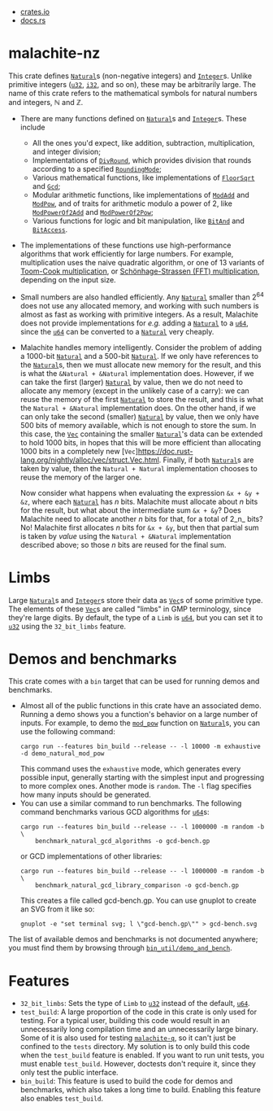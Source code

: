 - [crates.io](https://crates.io/crates/malachite-nz)
- [docs.rs](https://docs.rs/malachite-base/latest/malachite_nz/)

# malachite-nz
This crate defines
[`Natural`](https://docs.rs/malachite-nz/latest/malachite_nz/natural/struct.Natural.html)s
(non-negative integers) and
[`Integer`](https://docs.rs/malachite-nz/latest/malachite_nz/integer/struct.Integer.html)s. Unlike
primitive integers ([`u32`](https://doc.rust-lang.org/nightly/std/primitive.u32.html),
[`i32`](https://doc.rust-lang.org/nightly/std/primitive.i32.html), and so on), these may be
arbitrarily large. The name of this crate refers to the mathematical symbols for natural numbers
and integers, ℕ and ℤ.
- There are many functions defined on
  [`Natural`](https://docs.rs/malachite-nz/latest/malachite_nz/natural/struct.Natural.html)s and
  [`Integer`](https://docs.rs/malachite-nz/latest/malachite_nz/integer/struct.Integer.html)s. These
  include
  - All the ones you'd expect, like addition, subtraction, multiplication, and integer division;
  - Implementations of
    [`DivRound`](https://docs.rs/malachite-base/latest/malachite_base/num/arithmetic/traits/trait.DivRound.html),
    which provides division that rounds according to a specified
    [`RoundingMode`](https://docs.rs/malachite-base/latest/malachite_base/rounding_modes/enum.RoundingMode.html);
  - Various mathematical functions, like implementations of
    [`FloorSqrt`](https://docs.rs/malachite-base/latest/malachite_base/num/arithmetic/traits/trait.FloorSqrt.html)
    and
    [`Gcd`](https://docs.rs/malachite-base/latest/malachite_base/num/arithmetic/traits/trait.Gcd.html);
  - Modular arithmetic functions, like implementations of
    [`ModAdd`](https://docs.rs/malachite-base/latest/malachite_base/num/arithmetic/traits/trait.ModAdd.html)
    and
    [`ModPow`](https://docs.rs/malachite-base/latest/malachite_base/num/arithmetic/traits/trait.ModPow.html),
    and of traits for arithmetic modulo a power of 2, like
    [`ModPowerOf2Add`](https://docs.rs/malachite-base/latest/malachite_base/num/arithmetic/traits/trait.ModPowerOf2Add.html)
    and
    [`ModPowerOf2Pow`](https://docs.rs/malachite-base/latest/malachite_base/num/arithmetic/traits/trait.ModPowerOf2Pow.html);
  - Various functions for logic and bit manipulation, like
    [`BitAnd`](https://doc.rust-lang.org/nightly/core/ops/trait.BitAnd.html) and
    [`BitAccess`](https://docs.rs/malachite-base/latest/malachite_base/num/logic/traits/trait.BitAccess.html).
- The implementations of these functions use high-performance algorithms that work efficiently
  for large numbers. For example, multiplication uses the naive quadratic algorithm, or one of
  13 variants of
  [Toom-Cook multiplication](https://en.wikipedia.org/wiki/Toom%E2%80%93Cook_multiplication),
  or
  [Schönhage-Strassen (FFT) multiplication](https://en.wikipedia.org/wiki/C3%B6nhage%E2%80%93Strassen_algorithm),
  depending on the input size.
- Small numbers are also handled efficiently. Any
  [`Natural`](https://docs.rs/malachite-nz/latest/malachite_nz/natural/struct.Natural.html) smaller
  than 2<sup>64</sup> does not use any allocated memory, and working with such numbers is almost as
  fast as working with primitive integers. As a result, Malachite does not provide implementations
  for _e.g._ adding a
  [`Natural`](https://docs.rs/malachite-nz/latest/malachite_nz/natural/struct.Natural.html)
  to a [`u64`](https://doc.rust-lang.org/nightly/std/primitive.u64.html), since the
  [`u64`](https://doc.rust-lang.org/nightly/std/primitive.u64.html) can be converted to a
  [`Natural`](https://docs.rs/malachite-nz/latest/malachite_nz/natural/struct.Natural.html) very
  cheaply.
- Malachite handles memory intelligently. Consider the problem of adding a 1000-bit
  [`Natural`](https://docs.rs/malachite-nz/latest/malachite_nz/natural/struct.Natural.html) and a
  500-bit
  [`Natural`](https://docs.rs/malachite-nz/latest/malachite_nz/natural/struct.Natural.html). If we
  only have references to the
  [`Natural`](https://docs.rs/malachite-nz/latest/malachite_nz/natural/struct.Natural.html)s, then
  we must allocate new memory for the result, and this is what the `&Natural + &Natural`
  implementation does. However, if we can take the first (larger)
  [`Natural`](https://docs.rs/malachite-nz/latest/malachite_nz/natural/struct.Natural.html) by
  value, then we do not need to allocate any memory (except in the unlikely case of a carry): we
  can reuse the memory of the first
  [`Natural`](https://docs.rs/malachite-nz/latest/malachite_nz/natural/struct.Natural.html) to
  store the result, and this is what the `Natural + &Natural` implementation does. On the other
  hand, if we can only take the second (smaller)
  [`Natural`](https://docs.rs/malachite-nz/latest/malachite_nz/natural/struct.Natural.html) by
  value, then we only have 500 bits of memory available, which is not enough to store the sum. In
  this case, the [`Vec`](https://doc.rust-lang.org/nightly/alloc/vec/struct.Vec.html) containing
  the smaller
  [`Natural`](https://docs.rs/malachite-nz/latest/malachite_nz/natural/struct.Natural.html)'s data
  can be extended to hold 1000 bits, in hopes that this will be more efficient than allocating 1000
  bits in a completely new [`Vec`]https://doc.rust-lang.org/nightly/alloc/vec/struct.Vec.html.
  Finally, if both
  [`Natural`](https://docs.rs/malachite-nz/latest/malachite_nz/natural/struct.Natural.html)s are
  taken by value, then the `Natural + Natural` implementation chooses to reuse the memory of the
  larger one.

  Now consider what happens when evaluating the expression `&x + &y + &z`, where each [`Natural`](https://docs.rs/malachite-nz/latest/malachite_nz/natural/struct.Natural.html) has
  _n_ bits. Malachite must allocate about _n_ bits for the result, but what about the intermediate
  sum `&x + &y`? Does Malachite need to allocate another _n_ bits for that, for a total of 2_n_
  bits? No! Malachite first allocates _n_ bits for `&x + &y`, but then that partial sum is taken by
  _value_ using the `Natural + &Natural` implementation described above; so those _n_ bits are
  reused for the final sum.

# Limbs
Large [`Natural`](https://docs.rs/malachite-nz/latest/malachite_nz/natural/struct.Natural.html)s
and [`Integer`](https://docs.rs/malachite-nz/latest/malachite_nz/integer/struct.Integer.html)s
store their data as [`Vec`](https://doc.rust-lang.org/nightly/alloc/vec/struct.Vec.html)s of some
primitive type. The elements of these
[`Vec`](https://doc.rust-lang.org/nightly/alloc/vec/struct.Vec.html)s are called "limbs" in GMP
terminology, since they're large digits. By default, the type of a `Limb` is
[`u64`](https://doc.rust-lang.org/nightly/std/primitive.u64.html), but you can set it to
[`u32`](https://doc.rust-lang.org/nightly/std/primitive.u32.html) using the `32_bit_limbs` feature.

# Demos and benchmarks
This crate comes with a `bin` target that can be used for running demos and benchmarks.
- Almost all of the public functions in this crate have an associated demo. Running a demo shows
  you a function's behavior on a large number of inputs. For example, to demo the
  [`mod_pow`](https://docs.rs/malachite-base/latest/malachite_base/num/arithmetic/traits/trait.ModPow.html#tymethod.mod_pow)
  function on [`Natural`](https://docs.rs/malachite-nz/latest/malachite_nz/natural/struct.Natural.html)s, you can use the following command:
  ```text
  cargo run --features bin_build --release -- -l 10000 -m exhaustive -d demo_natural_mod_pow
  ```
  This command uses the `exhaustive` mode, which generates every possible input, generally
  starting with the simplest input and progressing to more complex ones. Another mode is
  `random`. The `-l` flag specifies how many inputs should be generated.
- You can use a similar command to run benchmarks. The following command benchmarks various
  GCD algorithms for [`u64`](https://doc.rust-lang.org/nightly/std/primitive.u64.html)s:
  ```text
  cargo run --features bin_build --release -- -l 1000000 -m random -b \
      benchmark_natural_gcd_algorithms -o gcd-bench.gp
  ```
  or GCD implementations of other libraries:
  ```text
  cargo run --features bin_build --release -- -l 1000000 -m random -b \
      benchmark_natural_gcd_library_comparison -o gcd-bench.gp
  ```
  This creates a file called gcd-bench.gp. You can use gnuplot to create an SVG from it like
  so:
  ```text
  gnuplot -e "set terminal svg; l \"gcd-bench.gp\"" > gcd-bench.svg
  ```

The list of available demos and benchmarks is not documented anywhere; you must find them by
browsing through
[`bin_util/demo_and_bench`](https://github.com/mhogrefe/malachite/tree/master/malachite-nz/src/bin_util/demo_and_bench).

# Features
- `32_bit_limbs`: Sets the type of `Limb` to [`u32`](https://doc.rust-lang.org/nightly/std/primitive.u32.html) instead of the default, [`u64`](https://doc.rust-lang.org/nightly/std/primitive.u64.html).
- `test_build`: A large proportion of the code in this crate is only used for testing. For a
  typical user, building this code would result in an unnecessarily long compilation time and
  an unnecessarily large binary. Some of it is also used for testing
  [`malachite-q`](https://crates.io/crates/malachite-q), so it can't just be confined to the
  `tests` directory. My solution is to only build this code when the `test_build` feature is
  enabled. If you want to run unit tests, you must enable `test_build`. However, doctests don't
  require it, since they only test the public interface.
- `bin_build`: This feature is used to build the code for demos and benchmarks, which also
  takes a long time to build. Enabling this feature also enables `test_build`.